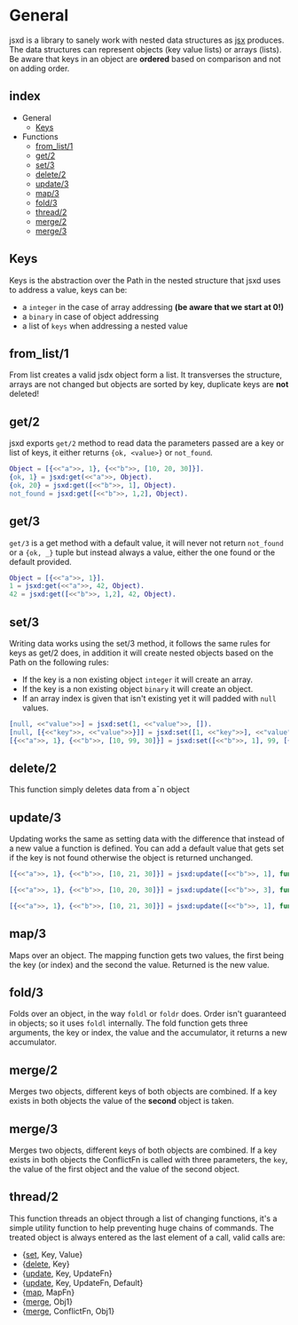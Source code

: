 General
=======
jsxd is a library to sanely work with nested data structures as [jsx](https://github.com/talentdeficit/jsx) produces. The data structures can represent objects (key value lists) or arrays (lists). Be aware that keys in an object are **ordered** based on comparison and not on adding order.

index
-----
* General
  - [Keys](#Keys)
* Functions
  - [from_list/1](#from_list-1)
  - [get/2](#get-2)
  - [set/3](#set-3)
  - [delete/2](#delete-2)
  - [update/3](#update-3)
  - [map/3](#map-3)
  - [fold/3](#fold-3)
  - [thread/2](#thread-3)
  - [merge/2](#merge-2)
  - [merge/3](#merge-3)

Keys
----
Keys is the abstraction over the Path in the nested structure that jsxd uses to address a value, keys can be:
* a `integer` in the case of array addressing **(be aware that we start at 0!)**
* a `binary` in case of object addressing
* a list of `keys` when addressing a nested value

from_list/1
------------
From list creates a valid jsdx object form a list. It transverses the structure, arrays are not changed but objects are sorted by key, duplicate keys are **not** deleted!


get/2
------------

jsxd exports `get/2` method to read data the parameters passed are a key or list of keys, it either returns `{ok, <value>}` or `not_found`.

```erlang
Object = [{<<"a">>, 1}, {<<"b">>, [10, 20, 30]}].
{ok, 1} = jsxd:get(<<"a">>, Object).
{ok, 20} = jsxd:get([<<"b">>, 1], Object).
not_found = jsxd:get([<<"b">>, 1,2], Object).
```

get/3
------------

`get/3` is a get method with a default value, it will never not return `not_found` or a `{ok, _}` tuple but instead always a value, either the one found or the default provided.

```erlang
Object = [{<<"a">>, 1}].
1 = jsxd:get(<<"a">>, 42, Object).
42 = jsxd:get([<<"b">>, 1,2], 42, Object).
```



set/3
------------

Writing data works using the set/3 method, it follows the same rules for keys as get/2 does, in addition it will create nested objects based on the Path on the following rules:

* If the key is a non existing object `integer` it will create an array.
* If the key is a non existing object `binary` it will create an object.
* If an array index is given that isn't existing yet it will padded with `null` values.

```erlang
[null, <<"value">>] = jsxd:set(1, <<"value">>, []).
[null, [{<<"key">>, <<"value">>}]] = jsxd:set([1, <<"key">>], <<"value">>, []).
[{<<"a">>, 1}, {<<"b">>, [10, 99, 30]}] = jsxd:set([<<"b">>, 1], 99, [{<<"a">>, 1}, {<<"b">>, [10, 20, 30]}]).
```

delete/2
--------
This function simply deletes data from a¯n object

update/3
-------------
Updating works the same as setting data with the difference that instead of a new value a function is defined. You can add a default value that gets set if the key is not found otherwise the object is returned unchanged.

```erlang
[{<<"a">>, 1}, {<<"b">>, [10, 21, 30]}] = jsxd:update([<<"b">>, 1], fun(X) -> X+1 end, [{<<"a">>, 1}, {<<"b">>, [10, 20, 30]}]).

[{<<"a">>, 1}, {<<"b">>, [10, 20, 30]}] = jsxd:update([<<"b">>, 3], fun(X) -> X+1 end, [{<<"a">>, 1}, {<<"b">>, [10, 20, 30]}]).

[{<<"a">>, 1}, {<<"b">>, [10, 21, 30]}] = jsxd:update([<<"b">>, 1], fun(X) -> X+1 end, [{<<"a">>, 1}, {<<"b">>, [10, 20, 30]}]).
```

map/3
-----
Maps over an object. The mapping function gets two values, the first being the key (or index) and the second the value. Returned is the new value.

fold/3
--------
Folds over an object, in the way `foldl` or `foldr` does. Order isn't guaranteed in objects; so it uses `foldl` internally. The fold function gets three arguments, the key or index, the value and the accumulator, it returns a new accumulator.

merge/2
-------
Merges two objects, different keys of both objects are combined. If a key exists in both objects the value of the **second** object is taken.

merge/3
-------
Merges two objects, different keys of both objects are combined. If a key exists in both objects the ConflictFn is called with three parameters, the `key`, the value of the first object and the value of the second object.


thread/2
--------
This function threads an object through a list of changing functions, it's a simple utility function to help preventing huge chains of commands. The treated object is always entered as the last element of a call, valid calls are:


* {[set](#set-3), Key, Value}
* {[delete](#delete-2), Key}
* {[update](#update-3), Key, UpdateFn}
* {[update](#update-4), Key, UpdateFn, Default}
* {[map](#map-2), MapFn}
* {[merge](#merge-2), Obj1}
* {[merge](#merge-3), ConflictFn, Obj1}



